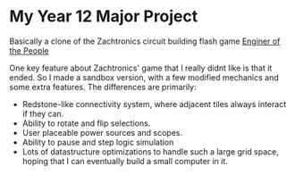 # My Year 12 Major Project

Basically a clone of the Zachtronics circuit building flash game [Enginer of the People](https://www.zachtronics.com/kohctpyktop-engineer-of-the-people/)

One key feature about Zachtronics' game that I really didnt like is that it ended. So I made a sandbox version, with a few modified mechanics and some extra features.
The differences are primarily:
- Redstone-like connectivity system, where adjacent tiles always interact if they can.
- Ability to rotate and flip selections.
- User placeable power sources and scopes.
- Ability to pause and step logic simulation
- Lots of datastructure optimizations to handle such a large grid space, hoping that I can eventually build a small computer in it.


